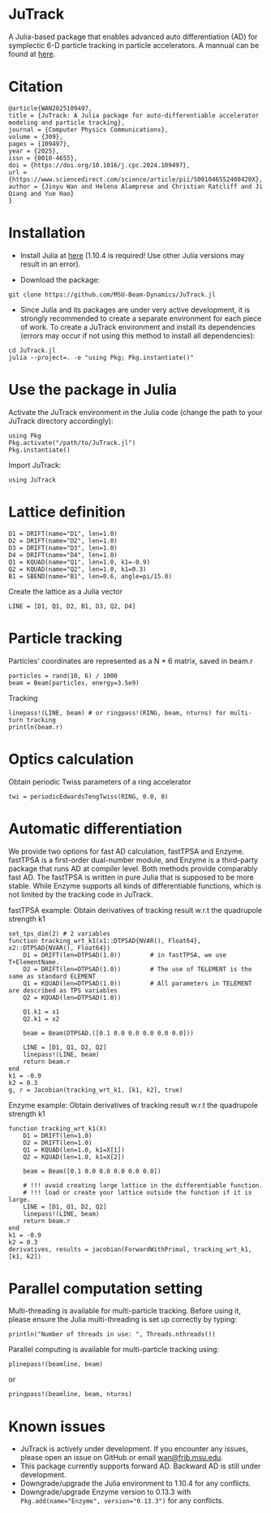 # JuTrack

A Julia-based package that enables advanced auto differentiation (AD) for symplectic 6-D particle tracking in particle accelerators.
A mannual can be found at [here](docs/JuTrack_manual.pdf).

# Citation
```
@article{WAN2025109497,
title = {JuTrack: A Julia package for auto-differentiable accelerator modeling and particle tracking},
journal = {Computer Physics Communications},
volume = {309},
pages = {109497},
year = {2025},
issn = {0010-4655},
doi = {https://doi.org/10.1016/j.cpc.2024.109497},
url = {https://www.sciencedirect.com/science/article/pii/S001046552400420X},
author = {Jinyu Wan and Helena Alamprese and Christian Ratcliff and Ji Qiang and Yue Hao}
}
```

# Installation

* Install Julia at [here](https://julialang.org/downloads/oldreleases/) (1.10.4 is required! Use other Julia versions may result in an error).

* Download the package:
```
git clone https://github.com/MSU-Beam-Dynamics/JuTrack.jl
```

* Since Julia and its packages are under very active development, it is strongly recommended to create a separate environment for each piece of work.
To create a JuTrack environment and install its dependencies (errors may occur if not using this method to install all dependencies):
```
cd JuTrack.jl
julia --project=. -e "using Pkg; Pkg.instantiate()"
```

# Use the package in Julia
Activate the JuTrack environment in the Julia code (change the path to your JuTrack directory accordingly):
```
using Pkg
Pkg.activate("/path/to/JuTrack.jl")
Pkg.instantiate()
```

Import JuTrack:
```
using JuTrack
```

# Lattice definition
```
D1 = DRIFT(name="D1", len=1.0)
D2 = DRIFT(name="D2", len=1.0)
D3 = DRIFT(name="D3", len=1.0)
D4 = DRIFT(name="D4", len=1.0)
Q1 = KQUAD(name="Q1", len=1.0, k1=-0.9) 
Q2 = KQUAD(name="Q2", len=1.0, k1=0.3)
B1 = SBEND(name="B1", len=0.6, angle=pi/15.0)
```
Create the lattice as a Julia vector
```
LINE = [D1, Q1, D2, B1, D3, Q2, D4]
```

# Particle tracking
Particles' coordinates are represented as a N * 6 matrix, saved in beam.r
```
particles = rand(10, 6) / 1000
beam = Beam(particles, energy=3.5e9)
```

Tracking
```
linepass!(LINE, beam) # or ringpass!(RING, beam, nturns) for multi-turn tracking
println(beam.r) 
```

# Optics calculation
Obtain periodic Twiss parameters of a ring accelerator
```
twi = periodicEdwardsTengTwiss(RING, 0.0, 0)
```

# Automatic differentiation
We provide two options for fast AD calculation, fastTPSA and Enzyme. fastTPSA is a first-order dual-number module, and Enzyme is a third-party package that runs AD at compiler level. Both methods provide comparably fast AD. The fastTPSA is written in pure Julia that is supposed to be more stable. While Enzyme supports all kinds of differentiable functions, which is not limited by the tracking code in JuTrack.

fastTPSA example:
Obtain derivatives of tracking result w.r.t the quadrupole strength k1
```
set_tps_dim(2) # 2 variables
function tracking_wrt_k1(x1::DTPSAD{NVAR(), Float64}, x2::DTPSAD{NVAR(), Float64})
    D1 = DRIFT(len=DTPSAD(1.0))        # in fastTPSA, we use T+ElementName.  
    D2 = DRIFT(len=DTPSAD(1.0))        # The use of TELEMENT is the same as standard ELEMENT 
    Q1 = KQUAD(len=DTPSAD(1.0))        # All parameters in TELEMENT are described as TPS variables
    Q2 = KQUAD(len=DTPSAD(1.0))

    Q1.k1 = x1
    Q2.k1 = x2

    beam = Beam(DTPSAD.([0.1 0.0 0.0 0.0 0.0 0.0]))

    LINE = [D1, Q1, D2, Q2] 
    linepass!(LINE, beam)
    return beam.r
end
k1 = -0.9
k2 = 0.3
g, r = Jacobian(tracking_wrt_k1, [k1, k2], true)
```

Enzyme example:
Obtain derivatives of tracking result w.r.t the quadrupole strength k1
```
function tracking_wrt_k1(X)
    D1 = DRIFT(len=1.0)
    D2 = DRIFT(len=1.0)
    Q1 = KQUAD(len=1.0, k1=X[1]) 
    Q2 = KQUAD(len=1.0, k1=X[2])

    beam = Beam([0.1 0.0 0.0 0.0 0.0 0.0])

    # !!! avoid creating large lattice in the differentiable function.
    # !!! load or create your lattice outside the function if it is large.
    LINE = [D1, Q1, D2, Q2] 
    linepass!(LINE, beam)
    return beam.r
end
k1 = -0.9
k2 = 0.3
derivatives, results = jacobian(ForwardWithPrimal, tracking_wrt_k1, [k1, k2])
```

# Parallel computation setting
Multi-threading is available for multi-particle tracking. 
Before using it, please ensure the Julia multi-threading is set up correctly by typing:
```
println("Number of threads in use: ", Threads.nthreads())
```

Parallel computing is available for multi-particle tracking using:
```
plinepass!(beamline, beam)
```
or 
```
pringpass!(beamline, beam, nturns)
```

# Known issues
* JuTrack is actively under development. If you encounter any issues, please open an issue on GitHub or email wan@frib.msu.edu.
* This package currently supports forward AD. Backward AD is still under development.
* Downgrade/upgrade the Julia environment to 1.10.4 for any conflicts.
* Downgrade/upgrade Enzyme version to 0.13.3 with ```Pkg.add(name="Enzyme", version="0.13.3")``` for any conflicts. 
